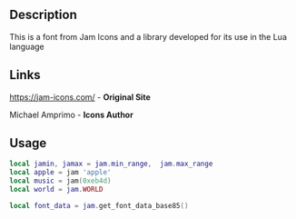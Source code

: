 ## Description
This is a font from Jam Icons and a library developed for its use in the Lua language

## Links
https://jam-icons.com/ - **Original Site**

Michael Amprimo - **Icons Author**

## Usage
```Lua
local jamin, jamax = jam.min_range,  jam.max_range
local apple = jam 'apple'
local music = jam(0xeb4d)
local world = jam.WORLD

local font_data = jam.get_font_data_base85()
```
